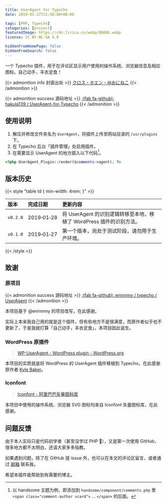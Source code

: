 ```yaml
---
title: UserAgent for Typecho
date: 2019-01-27T21:58:00+08:00

tags: [PHP, Typecho]
categories: [project]
featuredImage: https://cdn.lirica.cn/webp/00006.webp
license: CC BY-NC-SA 4.0

hiddenFromHomePage: false
hiddenFromSearch: false
---
```


一个 Typecho 插件，用于在评论区显示用户使用的操作系统、浏览器信息及相应图标。自己动手，丰衣足食！

<!--more-->

{{< admonition info 封面出处 >}}
[クロス・ホエン - @おにねこ](https://www.pixiv.net/artworks/39186698)
{{< /admonition >}}

{{< admonition success 源码地址 >}}
[:(fab fa-github):  hakula139 / UserAgent-for-Typecho](https://github.com/hakula139/UserAgent-for-Typecho)
{{< /admonition >}}

## 使用说明

1. 解压并修改文件夹名为 `UserAgent`，将插件上传至网站目录的 `/usr/plugins` 下。
2. 在 Typecho 后台「插件管理」处启用插件。
3. 在需要显示 UserAgent 的地方插入以下代码[^1]。

```php
<?php UserAgent_Plugin::render($comments->agent); ?>
```

## 版本历史

{{< style "table td { min-width: 4rem; }" >}}

| 版本     | 完成日期   | 更新内容                                                             |
| :------- | :--------- | :------------------------------------------------------------------- |
| `v0.2.0` | 2019‑01‑28 | 将 UserAgent 的识别逻辑转移至本地，移植了 WordPress 插件的识别方法。 |
| `v0.1.0` | 2019‑01‑27 | 第一个版本，尚处于测试阶段，请勿用于生产环境。                       |

{{< /style >}}

## 致谢

### 原项目

{{< admonition success 源码地址 >}}
[:(fab fa-github):  ennnnny / typecho / UserAgent](https://github.com/ennnnny/typecho/tree/master/UserAgent)
{{< /admonition >}}

本项目基于 @ennnnny 的项目改写，在此感谢。

实际上本来我自己用的就是这个插件，但有些地方不是很满意，而原作者似乎也不更新了，于是我就打算「自己动手，丰衣足食」，本项目因此诞生。

### WordPress 原插件

> [WP-UserAgent - WordPress plugin - WordPress.org](https://wordpress.org/plugins/wp-useragent)

本项目的实质就是将 WordPress 的 UserAgent 插件移植到 Typecho，在此感谢原作者 [Kyle Baker](https://www.kyleabaker.com)。

### Iconfont

> [Iconfont - 阿里巴巴矢量图标库](https://www.iconfont.cn)

本项目中使用的操作系统、浏览器 SVG 图标均来自 Iconfont 矢量图标库，在此感谢。

## 问题反馈

由于本人实际只是代码初学者（甚至没学过 PHP :thinking:），又是第一次使用 GitHub，很多地方都不太明白，还请大家多多指教。

如果遇到问题，除了在 GitHub 提 issue 外，也可以在本文的评论区留言，或者通过 [邮箱](mailto:i@hakula.xyz) 联系我。

希望本插件能帮助到有需要的博主。

[^1]: 以 handsome 主题为例，即添加到 `handsome/component/comments.php` 里 `<span class="comment-author vcard">` ... `</span>` 的后面。

